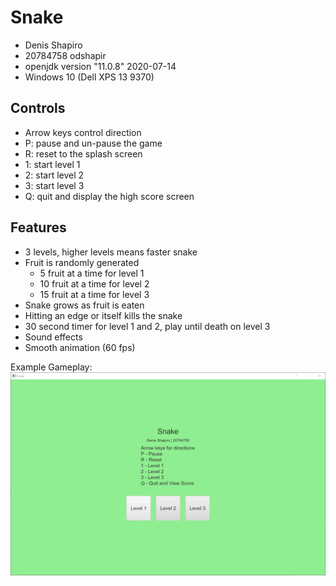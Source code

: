 # Snake

* Denis Shapiro
* 20784758 odshapir
* openjdk version "11.0.8" 2020-07-14
* Windows 10 (Dell XPS 13 9370)

## Controls
* Arrow keys control direction
* P: pause and un-pause the game
* R: reset to the splash screen
* 1: start level 1
* 2: start level 2
* 3: start level 3
* Q: quit and display the high score screen

## Features
* 3 levels, higher levels means faster snake
* Fruit is randomly generated
    * 5 fruit at a time for level 1
    * 10 fruit at a time for level 2
    * 15 fruit at a time for level 3
* Snake grows as fruit is eaten
* Hitting an edge or itself kills the snake
* 30 second timer for level 1 and 2, play until death on level 3
* Sound effects
* Smooth animation (60 fps)

Example Gameplay:
![Alt Text](example.gif)
